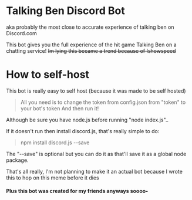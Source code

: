 # Talking Ben Discord Bot
aka probably the most close to accurate experience of talking ben on Discord.com

This bot gives you the full experience of the hit game Talking Ben on a chatting service!
~~Im lying this became a trend because of Ishowspeed~~

# How to self-host
This bot is really easy to self host (because it was made to be self hosted)
> All you need is to change the token from config.json from "token" to your bot's token
> And then run it!

Although be sure you have node.js before running "node index.js"..

If it doesn't run then install discord.js, that's really simple to do:
> npm install discord.js --save

The "--save" is optional but you can do it as that'll save it as a global node package.

That's all really, I'm not planning to make it an actual bot because I wrote this to hop on this meme before it dies
#### Plus this bot was created for my friends anyways soooo-
